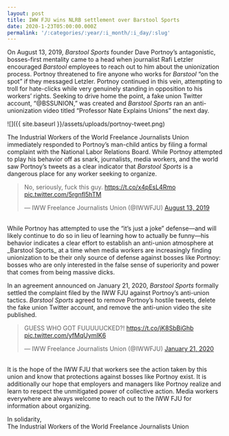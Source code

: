 ```yaml
---
layout: post
title: IWW FJU wins NLRB settlement over Barstool Sports
date: 2020-1-23T05:00:00.000Z
permalink: '/:categories/:year/:i_month/:i_day/:slug'
---
```

On August 13, 2019, _Barstool Sports_ founder Dave Portnoy’s antagonistic, bosses-first mentality came to a head when journalist Rafi Letzler encouraged _Barstool_ employees to reach out to him about the unionization process. Portnoy threatened to fire anyone who works for _Barstool_ “on the spot” if they messaged Letzler. Portnoy continued in this vein, attempting to troll for hate-clicks while very genuinely standing in opposition to his workers’ rights. Seeking to drive home the point, a fake union Twitter account, “@BSSUNION,” was created and _Barstool Sports_ ran an anti-unionization video titled “Professor Nate Explains Unions” the next day.

![]({{ site.baseurl }}/assets/uploads/portnoy-tweet.png)

The Industrial Workers of the World Freelance Journalists Union immediately responded to Portnoy’s man-child antics by filing a formal complaint with the National Labor Relations Board. While Portnoy attempted to play his behavior off as snark, journalists, media workers, and the world saw Portnoy’s tweets as a clear indicator that _Barstool Sports_ is a dangerous place for any worker seeking to organize.

<blockquote class="twitter-tweet"><p lang="en" dir="ltr">No, seriously, fuck this guy. <a href="https://t.co/x4pEsL4Rmo">https://t.co/x4pEsL4Rmo</a> <a href="https://t.co/5rgnfl5hTM">pic.twitter.com/5rgnfl5hTM</a></p>&mdash; IWW Freelance Journalists Union (@IWWFJU) <a href="https://twitter.com/IWWFJU/status/1161348761722990592?ref_src=twsrc%5Etfw">August 13, 2019</a></blockquote>
<script async src="https://platform.twitter.com/widgets.js" charset="utf-8"></script><br>
While Portnoy has attempted to use the “it’s just a joke” defense—and will likely continue to do so in lieu of learning how to actually be funny—his behavior indicates a clear effort to establish an anti-union atmosphere at _Barstool Sports_ at a time when media workers are increasingly finding unionization to be their only source of defense against bosses like Portnoy: bosses who are only interested in the false sense of superiority and power that comes from being massive dicks.

In an agreement announced on January 21, 2020, _Barstool Sports_ formally settled the complaint filed by the IWW FJU against Portnoy’s anti-union tactics. _Barstool Sports_ agreed to remove Portnoy’s hostile tweets, delete the fake union Twitter account, and remove the anti-union video the site published.

<blockquote class="twitter-tweet"><p lang="en" dir="ltr">GUESS WHO GOT FUUUUUCKED?! <a href="https://t.co/jK8SbBiGhb">https://t.co/jK8SbBiGhb</a> <a href="https://t.co/yfMqUymIK6">pic.twitter.com/yfMqUymIK6</a></p>&mdash; IWW Freelance Journalists Union (@IWWFJU) <a href="https://twitter.com/IWWFJU/status/1219713656369418245?ref_src=twsrc%5Etfw">January 21, 2020</a></blockquote>
<script async src="https://platform.twitter.com/widgets.js" charset="utf-8"></script><br>
It is the hope of the IWW FJU that workers see the action taken by this union and know that protections against bosses like Portnoy exist. It is additionally our hope that employers and managers like Portnoy realize and learn to respect the unmitigated power of collective action. Media workers everywhere are always welcome to reach out to the IWW FJU for information about organizing.

In solidarity,  
The Industrial Workers of the World Freelance Journalists Union
